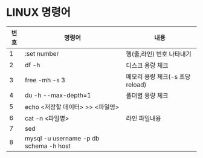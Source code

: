 # LINUX 명령어
| 번호 | 명령어 | 내용 |
|---|---|---|
|1|:set number|행(줄,라인) 번호 나타내기|
|2|df -h|디스크 용량 체크|
|3|free -mh -s 3|메모리 용량 체크(-s 초당 reload)|
|4|du -h --max-depth=1|폴더별 용량 체크|
|5|echo <저장할 데이터> >> <파일명>
|6|cat -n <파일명>| 라인 파일내용 |
|7|sed
|8|mysql -u username -p db schema -h host | 
